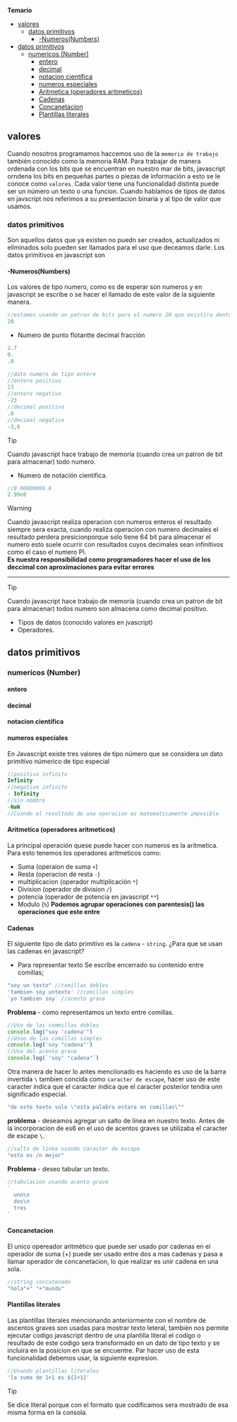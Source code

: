 **Temario**
- [valores](#valores)
  - [datos primitivos](#datos-primitivos)
    - [-Numeros(Numbers)](#-numerosnumbers)
- [datos primitivos](#datos-primitivos-1)
  - [numericos (Number)](#numericos-number)
    - [entero](#entero)
    - [decimal](#decimal)
    - [notacion científica](#notacion-científica)
    - [numeros especiales](#numeros-especiales)
    - [Aritmetica (operadores aritmeticos)](#aritmetica-operadores-aritmeticos)
    - [Cadenas](#cadenas)
    - [Concanetacion](#concanetacion)
    - [Plantillas literales](#plantillas-literales)
## valores
Cuando nosotros programamos haccemos uso de la `memoria de trabajo` también conocido como la memoria RAM. Para trabajar de manera ordenada con los bits que se encuentran en nuestro mar de bits, javascript orndena los bits en pequeñas partes o piezas de información a esto se le conoce como `valores`.
 Cada valor tiene una funcionalidad distinta puede ser un número un texto o una funcion.
 Cuando hablamos de tipos de datos en javscript nos referimos a su presentacion binaria y al tipo de valor que usamos.
 ### datos primitivos
 Son aquellos datos que ya existen no puedn ser creados, actualizados ni eliminados solo pueden ser llamados para el uso que deceamos darle.
 Los datos primitivos en javascript son
 #### -Numeros(Numbers)
 Los valores de tipo numero, como es de esperar son numeros y en javascript se escribe o se hacer el llamado de este valor de la siguiente manera.
 ```js
 //estamos usando un patron de bits para el numero 20 que existira dentro de la memoria de trabajo.
 20
 ```
 - Numero de punto flotantte decimal fracción
 ```js
 2.7
 0.
 .0
 ```
 ```js
 //dato numero de tipo entero
 //entero positivo
 23
 //entero negativo
 -23
 //decimal positivo
 .0
 //decimal negativo
 -3,6
 ```
 > [!TIP]
 > Cuando javascript hace trabajo de memoria (cuando crea un patron de bit para almacenar) todo numero.
 - Numero de notación cientifica.
  ```js
  //0.00000099.8
  2.99e8
  ```
  > [!WARNING]
  > Cuando javascript realiza operacion con numeros enteros el resultado siempre sera exacta, cuando realiza operacion con numero decimales el resultado perdera presicionporque solo tiene 64 bit para almacenar el numero esto suele ocurrir con resultados cuyos decimales sean infinitivos como el caso el numero PI.\
  > **Es nuestra responsibilidad como programadores hacer el uso de los deccimal con aproximaciones para evitar errores**
  ---
  > [!TIP]
  > Cuando javascript hace trabajo de memoria (cuando crea un patron de bit para almacenar) todos numero son almacena como decimal positivo.
  - Tipos de datos (conocido valores en jvascript)
  - Operadores.
  ## datos primitivos
  ### numericos (Number)
  #### entero
  #### decimal
  #### notacion científica
  #### numeros especiales
   En Javascript existe tres valores de tipo número que se considera un dato primitivo númerico de tipo especial
   ```js
   //positivo infinito
   Infinity
   //negativo infinito
   - Infinity
   //sin nombre
   -NaN
   //Cuando el resultado de una operacion es matematicamente imposible
   ```
   #### Aritmetica (operadores aritmeticos)
La principal operación quese puede hacer con numeros es la aritmetica.
Para esto tenemos los operadores aritmeticos como:
- Suma (operaion de suma `+`)
- Resta (operacion de resta `-`)
- multiplicacion (operador multiplicación `*`)
- Division (operador de division `/`)
- potencia (operador de potencia en javascript `**`)
- Modulo (`%`)
**Podemos agrupar operaciones con parentesis() las operaciones que este entre**
#### Cadenas
El siguiente tipo de dato primitivo es la `cadena` - `string`.
¿Para que se usan las cadenas en javascript?
- Para representar texto
Se escribe encerrado su contenido entre comillas;
```js
"soy un texto" //comillas dobles
'tambien soy untexto' //comillas simples
`yo tambien soy` //acento grave
```
**Problema** - como representamos un texto entre comillas.
```js
//Uso de las commillas dobles
console.log("soy 'cadena'")
//Usoo de las comillas simples
console.log('soy "cadena"')
//Uso del acento grave
console.log(`'soy' "cadena"`)
```
Otra manera de hacer lo antes menciionado es haciendo es uso de la barra invertida `\` tambien concida como `caracter de escape`, hacer uso de este caracter indica que el caracter indica que el caracter posterior tendra unn significado especial.
```js
"de este texto solo \"esta palabra estara en comillas\""
```
**problema** - deseamos agregar un salto de linea  en nuestro texto.
Antes de la incorporacion de es6 en el uso de acentos graves se utilizaba el caracter de escape `\`.
```js
//salto de linea usando caracter de escape
"esto es /n mejor"
```
**Problema** - deseo tabular un texto.
```js
//tabulacion usando acento grave
`
  uno\n
  dos\n
  tres
`
```
#### Concanetacion
El unico opereador aritmético que puede ser usado por cadenas en el operador de suma (+) puede ser usado entre dos a mas cadenas y pasa a llamar operador de concanetacion, lo que realizar es unir cadena  en una sola.
```js
//string concatenado
"hola"+" "+"mundo"
```
#### Plantillas literales
Las plantillas literales mencionando anteriormente con el nombre de ascentos graves son usadas para mostrar texto leteral, también nos permite ejecutar codigo javascript dentro de una plantilla literal el codigo o resultado de este codigo sera transformado en un dato de tipo texto y se incluira en la posicion en que se encuentre.
Par hacer uso de esta funcionalidad debemos usar, la siguiente expresion.
```js
//Usando plantillas literales
'la suma de 1+1 es ${1+1}'

```
> [!TIP]
> Se dice literal porque con el formato que codificamos sera mostrado de esa misma forma en la consola.